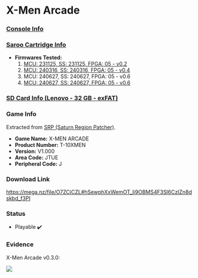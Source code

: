 # X-Men Arcade

### [Console Info](../../../../../Info/Consoles/VA13/README.md)

### [Saroo Cartridge Info](../../../../../Info/Cartridges/RetroGameParadiseStore/1.32F/README.md)

- <b>Firmwares Tested:</b>
  1. [MCU: 231125, SS: 231125, FPGA: 05 - v0.2](../01/README.md)
  2. [MCU: 240316, SS: 240316, FPGA: 05 - v0.4](../02/README.md)
  3. MCU: 240627, SS: 240627, FPGA: 05 - v0.6
  4. [MCU: 240627, SS: 240627, FPGA: 05 - v0.6](../04/README.md)

### [SD Card Info (Lenovo - 32 GB - exFAT)](../../../../../Info/SdCards/Lenovo/32GB/exfat/README.md)

### Game Info

Extracted from [SRP (Saturn Region Patcher)](https://segaxtreme.net/resources/saturn-region-patcher.81/download).

- <b>Game Name:</b> X-MEN ARCADE
- <b>Product Number:</b> T-10XMEN
- <b>Version:</b> V1.000
- <b>Area Code:</b> JTUE
- <b>Peripheral Code:</b> J

### Download Link

https://mega.nz/file/O7ZCiCZL#hSewphXxWemOT_Ii9OBMS4F3Sl6CzIZn8dskbd_f3PI

### Status

- Playable :heavy_check_mark:

### Evidence

X-Men Arcade v0.3.0:

[![](https://img.youtube.com/vi/nj_RZ_z21JY/0.jpg)](https://www.youtube.com/watch?v=nj_RZ_z21JY)
